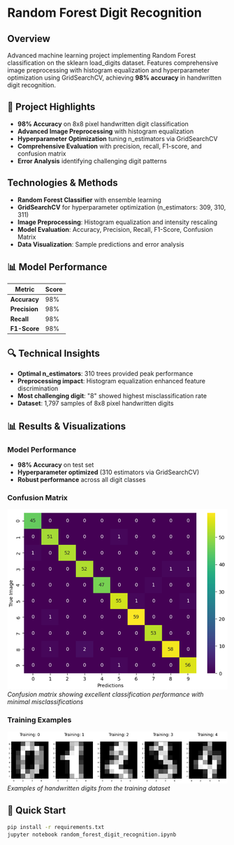 # Random Forest Digit Recognition

## Overview
Advanced machine learning project implementing Random Forest classification on the sklearn load_digits dataset. Features comprehensive image preprocessing with histogram equalization and hyperparameter optimization using GridSearchCV, achieving **98% accuracy** in handwritten digit recognition.

## 🎯 Project Highlights
- **98% Accuracy** on 8x8 pixel handwritten digit classification
- **Advanced Image Preprocessing** with histogram equalization
- **Hyperparameter Optimization** tuning n_estimators via GridSearchCV
- **Comprehensive Evaluation** with precision, recall, F1-score, and confusion matrix
- **Error Analysis** identifying challenging digit patterns

## Technologies & Methods
- **Random Forest Classifier** with ensemble learning
- **GridSearchCV** for hyperparameter optimization (n_estimators: 309, 310, 311)
- **Image Preprocessing**: Histogram equalization and intensity rescaling
- **Model Evaluation**: Accuracy, Precision, Recall, F1-Score, Confusion Matrix
- **Data Visualization**: Sample predictions and error analysis

## 📊 Model Performance
| Metric | Score |
|--------|-------|
| **Accuracy** | 98% |
| **Precision** | 98% |
| **Recall** | 98% |
| **F1-Score** | 98% |

## 🔍 Technical Insights
- **Optimal n_estimators**: 310 trees provided peak performance
- **Preprocessing impact**: Histogram equalization enhanced feature discrimination
- **Most challenging digit**: "8" showed highest misclassification rate
- **Dataset**: 1,797 samples of 8x8 pixel handwritten digits

## 📊 Results & Visualizations

### Model Performance
- **98% Accuracy** on test set
- **Hyperparameter optimized** (310 estimators via GridSearchCV)
- **Robust performance** across all digit classes

### Confusion Matrix
![Confusion Matrix](visualizations/confusion_matrix.png)
*Confusion matrix showing excellent classification performance with minimal misclassifications*

### Training Examples
![Training Samples](visualizations/training_samples.png)
*Examples of handwritten digits from the training dataset*

## 🚀 Quick Start
```bash
pip install -r requirements.txt
jupyter notebook random_forest_digit_recognition.ipynb
